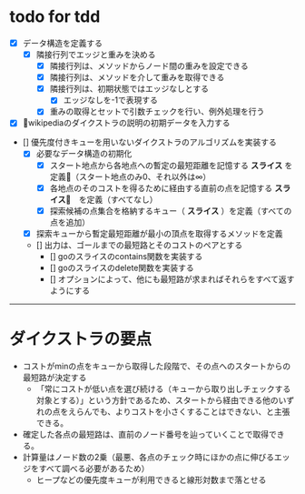 # todo for tdd

- [x] データ構造を定義する
    - [x] 隣接行列でエッジと重みを決める
        - [x] 隣接行列は、メソッドからノード間の重みを設定できる
        - [x] 隣接行列は、メソッドを介して重みを取得できる
        - [x] 隣接行列は、初期状態ではエッジなしとする
            - [x] エッジなしを-1で表現する
        - [x] 重みの取得とセットで引数チェックを行い、例外処理を行う
        
- [x] wikipediaのダイクストラの説明の初期データを入力する

- [] 優先度付きキューを用いないダイクストラのアルゴリズムを実装する
    - [x] 必要なデータ構造の初期化
        - [x] スタート地点から各地点への暫定の最短距離を記憶する **スライス** を定義（スタート地点のみ0、それ以外は∞）
        - [x] 各地点のそのコストを得るために経由する直前の点を記憶する **スライス**　を定義（すべてなし）
        - [x] 探索候補の点集合を格納するキュー（ **スライス** ）を定義（すべての点を追加）
    - [x] 探索キューから暫定最短距離が最小の頂点を取得するメソッドを定義
    - [] 出力は、ゴールまでの最短路とそのコストのペアとする
        - [] goのスライスのcontains関数を実装する
        - [] goのスライスのdelete関数を実装する
        - [] オプションによって、他にも最短路が求まればそれらをすべて返すようにする

---

# ダイクストラの要点

- コストがminの点をキューから取得した段階で、その点へのスタートからの最短路が決定する
    - 「常にコストが低い点を選び続ける（キューから取り出しチェックする対象とする）」という方針であるため、スタートから経由できる他のいずれの点をえらんでも、よりコストを小さくすることはできない、と主張できる。
- 確定した各点の最短路は、直前のノード番号を辿っていくことで取得できる。
- 計算量はノード数の2乗（最悪、各点のチェック時にほかの点に伸びるエッジをすべて調べる必要があるため）
    - ヒープなどの優先度キューが利用できると線形対数まで落とせる
